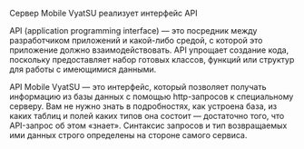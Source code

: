 Сервер Mobile VyatSU реализует интерфейс API

API (application programming interface) — это посредник между разработчиком приложений и какой-либо средой, с которой это приложение должно взаимодействовать. API упрощает создание кода, поскольку предоставляет набор готовых классов, функций или структур для работы с имеющимися данными.

API Mobile VyatSU — это интерфейс, который позволяет получать информацию из базы данных с помощью http-запросов к специальному серверу. Вам не нужно знать в подробностях, как устроена база, из каких таблиц и полей каких типов она состоит — достаточно того, что API-запрос об этом «знает». Синтаксис запросов и тип возвращаемых ими данных строго определены на стороне самого сервиса.
